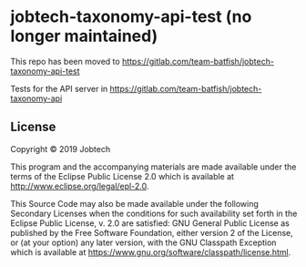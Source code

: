 # jobtech-taxonomy-api-test (no longer maintained)

This repo has been moved to https://gitlab.com/team-batfish/jobtech-taxonomy-api-test

Tests for the API server in https://gitlab.com/team-batfish/jobtech-taxonomy-api

## License

Copyright © 2019 Jobtech

This program and the accompanying materials are made available under the
terms of the Eclipse Public License 2.0 which is available at
http://www.eclipse.org/legal/epl-2.0.

This Source Code may also be made available under the following Secondary
Licenses when the conditions for such availability set forth in the Eclipse
Public License, v. 2.0 are satisfied: GNU General Public License as published by
the Free Software Foundation, either version 2 of the License, or (at your
option) any later version, with the GNU Classpath Exception which is available
at https://www.gnu.org/software/classpath/license.html.
